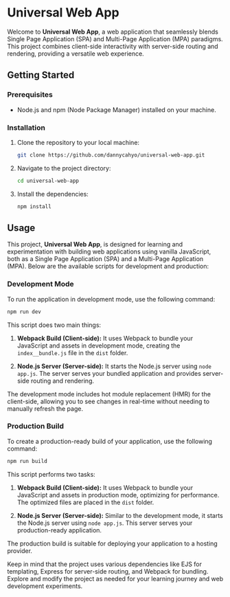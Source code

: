 # Universal Web App

Welcome to **Universal Web App**, a web application that seamlessly blends Single Page Application (SPA) and Multi-Page Application (MPA) paradigms. This project combines client-side interactivity with server-side routing and rendering, providing a versatile web experience.

## Getting Started

### Prerequisites

- Node.js and npm (Node Package Manager) installed on your machine.

### Installation

1. Clone the repository to your local machine:

   ```sh
   git clone https://github.com/dannycahyo/universal-web-app.git
   ```

2. Navigate to the project directory:

   ```sh
   cd universal-web-app
   ```
   
3. Install the dependencies:

   ```sh
   npm install
   ```

## Usage

This project, **Universal Web App**, is designed for learning and experimentation with building web applications using vanilla JavaScript, both as a Single Page Application (SPA) and a Multi-Page Application (MPA). Below are the available scripts for development and production:

### Development Mode

To run the application in development mode, use the following command:

```sh
npm run dev
```

This script does two main things:

1. **Webpack Build (Client-side):** It uses Webpack to bundle your JavaScript and assets in development mode, creating the `index__bundle.js` file in the `dist` folder.

2. **Node.js Server (Server-side):** It starts the Node.js server using `node app.js`. The server serves your bundled application and provides server-side routing and rendering.

The development mode includes hot module replacement (HMR) for the client-side, allowing you to see changes in real-time without needing to manually refresh the page.

### Production Build

To create a production-ready build of your application, use the following command:

```sh
npm run build
```

This script performs two tasks:

1. **Webpack Build (Client-side):** It uses Webpack to bundle your JavaScript and assets in production mode, optimizing for performance. The optimized files are placed in the `dist` folder.

2. **Node.js Server (Server-side):** Similar to the development mode, it starts the Node.js server using `node app.js`. This server serves your production-ready application.

The production build is suitable for deploying your application to a hosting provider.

Keep in mind that the project uses various dependencies like EJS for templating, Express for server-side routing, and Webpack for bundling. Explore and modify the project as needed for your learning journey and web development experiments.

